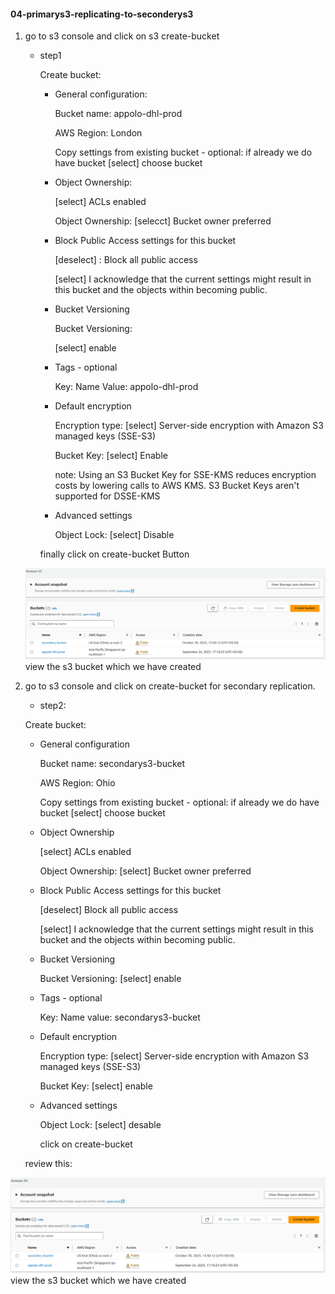 #### 04-primarys3-replicating-to-seconderys3

1. go to s3 console and click on s3 create-bucket

   * step1
     
     Create bucket:
       * General configuration:
         
         Bucket name: appolo-dhl-prod

         AWS Region: London

         Copy settings from existing bucket - optional: if already we do have bucket [select] choose bucket

       * Object Ownership:
         
         [select] ACLs enabled

         Object Ownership: [selecct] Bucket owner preferred

       * Block Public Access settings for this bucket
         
           [deselect] : Block all public access

           [select] I acknowledge that the current settings might result in this bucket and the objects within becoming public.

       * Bucket Versioning
           
          Bucket Versioning:

          [select] enable

       * Tags - optional

          Key: Name                    Value: appolo-dhl-prod

       * Default encryption

         Encryption type: [select] Server-side encryption with Amazon S3 managed keys (SSE-S3)

         Bucket Key: [select] Enable

         note: Using an S3 Bucket Key for SSE-KMS reduces encryption costs by lowering calls to AWS KMS. S3 Bucket Keys aren't supported for DSSE-KMS 

       * Advanced settings

         Object Lock: [select] Disable

        finally click on create-bucket Button
  
   ![Alt text](primary_db.png) view the s3 bucket which we have created

   
     
2. go to s3 console and click on create-bucket for secondary replication.

   * step2:

   Create bucket:
     
     * General configuration
       
         Bucket name: secondarys3-bucket

         AWS Region: Ohio

         Copy settings from existing bucket - optional: if already we do have bucket [select] choose bucket

     * Object Ownership

         [select] ACLs enabled

         Object Ownership: [select] Bucket owner preferred

     * Block Public Access settings for this bucket

         [deselect] Block all public access

         [select] I acknowledge that the current settings might result in this bucket and the objects within becoming public.

     * Bucket Versioning

         Bucket Versioning: [select] enable

     * Tags - optional
         
         Key: Name                               value: secondarys3-bucket

     * Default encryption
       
         Encryption type: [select] Server-side encryption with Amazon S3 managed keys (SSE-S3)

         Bucket Key: [select] enable

     * Advanced settings
       
       Object Lock: [select] desable

       click on create-bucket

    review this:
     
 ![Alt text](primary_db.png) view the s3 bucket which we have created

    


         


            
          

